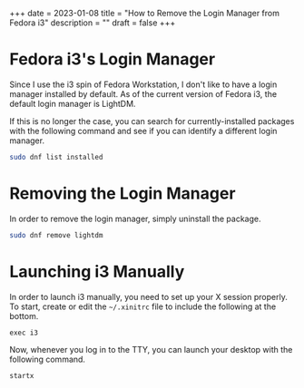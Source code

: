+++
date = 2023-01-08
title = "How to Remove the Login Manager from Fedora i3"
description = ""
draft = false
+++

# Fedora i3's Login Manager

Since I use the i3 spin of Fedora Workstation, I don't like to have a login
manager installed by default. As of the current version of Fedora i3, the
default login manager is LightDM.

If this is no longer the case, you can search for currently-installed packages
with the following command and see if you can identify a different login
manager.

```sh
sudo dnf list installed
```

# Removing the Login Manager

In order to remove the login manager, simply uninstall the package.

```sh
sudo dnf remove lightdm
```

# Launching i3 Manually

In order to launch i3 manually, you need to set up your X session properly. To
start, create or edit the `~/.xinitrc` file to include the following at the
bottom.

```config
exec i3
```

Now, whenever you log in to the TTY, you can launch your desktop with the
following command.

```sh
startx
```
